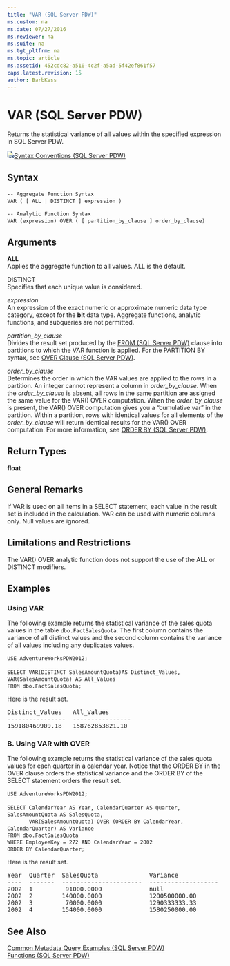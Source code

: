 ```yaml
---
title: "VAR (SQL Server PDW)"
ms.custom: na
ms.date: 07/27/2016
ms.reviewer: na
ms.suite: na
ms.tgt_pltfrm: na
ms.topic: article
ms.assetid: 452cdc82-a510-4c2f-a5ad-5f42ef861f57
caps.latest.revision: 15
author: BarbKess
---
```

# VAR (SQL Server PDW)
Returns the statistical variance of all values within the specified expression in SQL Server PDW.  
  
![Topic link icon](../sqlpdw/media/Topic_Link.gif "Topic_Link")[Syntax Conventions &#40;SQL Server PDW&#41;](../sqlpdw/syntax-conventions-sql-server-pdw.md)  
  
## Syntax  
  
```  
-- Aggregate Function Syntax   
VAR ( [ ALL | DISTINCT ] expression )  
```  
  
```  
-- Analytic Function Syntax  
VAR (expression) OVER ( [ partition_by_clause ] order_by_clause)  
```  
  
## Arguments  
**ALL**  
Applies the aggregate function to all values. ALL is the default.  
  
DISTINCT  
Specifies that each unique value is considered.  
  
*expression*  
An expression of the exact numeric or approximate numeric data type category, except for the **bit** data type. Aggregate functions, analytic functions, and subqueries are not permitted.  
  
*partition_by_clause*  
Divides the result set produced by the [FROM &#40;SQL Server PDW&#41;](../sqlpdw/from-sql-server-pdw.md) clause into partitions to which the VAR function is applied. For the PARTITION BY syntax, see [OVER Clause &#40;SQL Server PDW&#41;](../sqlpdw/over-clause-sql-server-pdw.md).  
  
*order_by_clause*  
Determines the order in which the VAR values are applied to the rows in a partition. An integer cannot represent a column in *order_by_clause*. When the *order_by_clause* is absent, all rows in the same partition are assigned the same value for the VAR() OVER computation. When the *order_by_clause* is present, the VAR() OVER computation gives you a “cumulative var” in the partition. Within a partition, rows with identical values for all elements of the *order_by_clause* will return identical results for the VAR() OVER computation. For more information, see [ORDER BY &#40;SQL Server PDW&#41;](../sqlpdw/order-by-sql-server-pdw.md).  
  
## Return Types  
**float**  
  
## General Remarks  
If VAR is used on all items in a SELECT statement, each value in the result set is included in the calculation. VAR can be used with numeric columns only. Null values are ignored.  
  
## Limitations and Restrictions  
The VAR() OVER analytic function does not support the use of the ALL or DISTINCT modifiers.  
  
## Examples  
  
### Using VAR  
The following example returns the statistical variance of the sales quota values in the table `dbo.FactSalesQuota`. The first column contains the variance of all distinct values and the second column contains the variance of all values including any duplicates values.  
  
```  
USE AdventureWorksPDW2012;  
  
SELECT VAR(DISTINCT SalesAmountQuota)AS Distinct_Values, VAR(SalesAmountQuota) AS All_Values  
FROM dbo.FactSalesQuota;  
```  
  
Here is the result set.  
  
<pre>Distinct_Values   All_Values  
----------------  ----------------  
159180469909.18   158762853821.10</pre>  
  
### B. Using VAR with OVER  
The following example returns the statistical variance of the sales quota values for each quarter in a calendar year. Notice that the ORDER BY in the OVER clause orders the statistical variance and the ORDER BY of the SELECT statement orders the result set.  
  
```  
USE AdventureWorksPDW2012;  
  
SELECT CalendarYear AS Year, CalendarQuarter AS Quarter, SalesAmountQuota AS SalesQuota,  
       VAR(SalesAmountQuota) OVER (ORDER BY CalendarYear, CalendarQuarter) AS Variance  
FROM dbo.FactSalesQuota  
WHERE EmployeeKey = 272 AND CalendarYear = 2002  
ORDER BY CalendarQuarter;  
```  
  
Here is the result set.  
  
<pre>Year  Quarter  SalesQuota              Variance  
----  -------  ----------------------  -------------------  
2002  1         91000.0000             null  
2002  2        140000.0000             1200500000.00  
2002  3         70000.0000             1290333333.33  
2002  4        154000.0000             1580250000.00</pre>  
  
## See Also  
[Common Metadata Query Examples &#40;SQL Server PDW&#41;](../sqlpdw/common-metadata-query-examples-sql-server-pdw.md)  
[Functions &#40;SQL Server PDW&#41;](../sqlpdw/functions-sql-server-pdw.md)  
  
